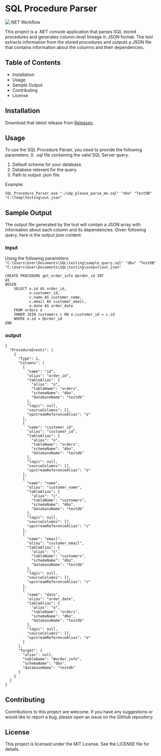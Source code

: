 # SQL Procedure Parser
![.NET Workflow](https://github.com/SimenNielsen/SQLQueryLineage/actions/workflows/dotnet.yml/badge.svg)

This project is a .NET console application that parses SQL stored procedures and generates column-level lineage in JSON format. The tool extracts information from the stored procedures and outputs a JSON file that contains information about the columns and their dependencies.

## Table of Contents
- Installation
- Usage
- Sample Output
- Contributing
- License

## Installation
Download that latest release from [Releases](https://github.com/SimenNielsen/SQL_Procedure_Parser/releases).

## Usage
To use the SQL Procedure Parser, you need to provide the following parameters:
0. .sql file containing the valid SQL Server query.
1. Default schema for your database.
2. Database relevant for the query.
3. Path to output .json file.

Example:
```
SQL_Procedure_Parser.exe "./udp_please_parse_me.sql" "dbo" "TestDB" "C:\Temp\Testing\out.json"
```

## Sample Output
The output file generated by the tool will contain a JSON array with information about each column and its dependencies. Given following query, here is the output json content.
### Input
Using the following parameters: ```"C:\Users\User\Documents\SQL\testing\sample_query.sql" "dbo" "TestDB" "C:\Users\User\Documents\SQL\testing\output\out.json"```
```
CREATE PROCEDURE get_order_info @order_id INT
AS
BEGIN
    SELECT o.id AS order_id,
           o.customer_id,
           c.name AS customer_name,
           c.email AS customer_email,
           o.date AS order_date
    FROM orders o
    INNER JOIN customers c ON o.customer_id = c.id
    WHERE o.id = @order_id
END
```
### output
```
{
  "ProcedureEvents": [
    {
      "Type": 1,
      "Columns": [
        {
          "name": "id",
          "alias": "order_id",
          "tableAlias": {
            "alias": "o",
            "tableName": "orders",
            "schemaName": "dbo",
            "databaseName": "testdb"
          },
          "logic": null,
          "sourceColumns": [],
          "upstreamReferenceAlias": "o"
        },
        {
          "name": "customer_id",
          "alias": "customer_id",
          "tableAlias": {
            "alias": "o",
            "tableName": "orders",
            "schemaName": "dbo",
            "databaseName": "testdb"
          },
          "logic": null,
          "sourceColumns": [],
          "upstreamReferenceAlias": "o"
        },
        {
          "name": "name",
          "alias": "customer_name",
          "tableAlias": {
            "alias": "c",
            "tableName": "customers",
            "schemaName": "dbo",
            "databaseName": "testdb"
          },
          "logic": null,
          "sourceColumns": [],
          "upstreamReferenceAlias": "c"
        },
        {
          "name": "email",
          "alias": "customer_email",
          "tableAlias": {
            "alias": "c",
            "tableName": "customers",
            "schemaName": "dbo",
            "databaseName": "testdb"
          },
          "logic": null,
          "sourceColumns": [],
          "upstreamReferenceAlias": "c"
        },
        {
          "name": "date",
          "alias": "order_date",
          "tableAlias": {
            "alias": "o",
            "tableName": "orders",
            "schemaName": "dbo",
            "databaseName": "testdb"
          },
          "logic": null,
          "sourceColumns": [],
          "upstreamReferenceAlias": "o"
        }
      ],
      "Target": {
        "alias": null,
        "tableName": "#order_info",
        "schemaName": "dbo",
        "databaseName": "testdb"
      }
    }
  ]
}
```

## Contributing
Contributions to this project are welcome. If you have any suggestions or would like to report a bug, please open an issue on the GitHub repository.

## License
This project is licensed under the MIT License. See the LICENSE file for details.
